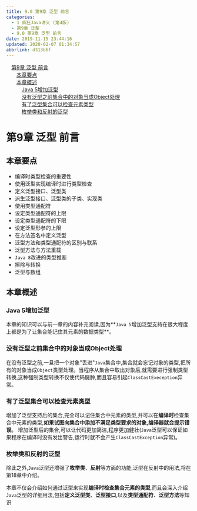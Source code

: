 ```yaml
---
title: 9.0 第9章 泛型 前言
categories: 
  - 1 疯狂Java讲义 (第4版)
  - 第9章 泛型
  - 9.0 第9章 泛型 前言
date: 2019-11-15 23:44:16
updated: 2020-02-07 01:34:57
abbrlink: d313b6f
---
```

<div id='my_toc'><a href="/JavaReadingNotes/d313b6f/#第9章-泛型-前言" class="header_1">第9章 泛型 前言</a>&nbsp;<br><a href="/JavaReadingNotes/d313b6f/#本章要点" class="header_2">本章要点</a>&nbsp;<br><a href="/JavaReadingNotes/d313b6f/#本章概述" class="header_2">本章概述</a>&nbsp;<br><a href="/JavaReadingNotes/d313b6f/#Java-5增加泛型" class="header_3">Java 5增加泛型</a>&nbsp;<br><a href="/JavaReadingNotes/d313b6f/#没有泛型之前集合中的对象当成Object处理" class="header_3">没有泛型之前集合中的对象当成Object处理</a>&nbsp;<br><a href="/JavaReadingNotes/d313b6f/#有了泛型集合可以检查元素类型" class="header_3">有了泛型集合可以检查元素类型</a>&nbsp;<br><a href="/JavaReadingNotes/d313b6f/#枚举类和反射的泛型" class="header_3">枚举类和反射的泛型</a>&nbsp;<br></div>
<style>.header_1{margin-left: 1em;}.header_2{margin-left: 2em;}.header_3{margin-left: 3em;}.header_4{margin-left: 4em;}.header_5{margin-left: 5em;}.header_6{margin-left: 6em;}</style>
<!--more-->
<script>if (navigator.platform.search('arm')==-1){document.getElementById('my_toc').style.display = 'none';}var e,p = document.getElementsByTagName('p');while (p.length>0) {e = p[0];e.parentElement.removeChild(e);}</script>

<!--end-->
<!--SSTStart-->
# 第9章 泛型 前言 #
## 本章要点 ##
- 编译时类型检查的重要性
- 使用泛型实现编译时进行类型检查
- 定义泛型接口、泛型类
- 派生泛型接口、泛型类的子类、实现类
- 使用类型通配符
- 设定类型通配符的上限
- 设定类型通配符的下限
- 设定泛型形参的上限
- 在方法签名中定义泛型
- 泛型方法和类型通配符的区别与联系
- 泛型方法与方法重载
- `Java 8`改进的类型推断
- 擦除与转换
- 泛型与数组

## 本章概述 ##
### Java 5增加泛型 ###
本章的知识可以与前一章的内容补充阅读,因为**`Java 5`增加泛型支持在很大程度上都是为了让集合能记住其元素的数据类型**。
### 没有泛型之前集合中的对象当成Object处理 ###
在没有泛型之前,一旦把一个对象"丢进"`Java`集合中,集合就会忘记对象的类型,把所有的对象当成`Object`类型处理。当程序从集合中取出对象后,就需要进行强制类型转换,这种强制类型转换不仅使代码臃肿,而且容易引起`ClassCastExeception`异常。
### 有了泛型集合可以检查元素类型 ###
增加了泛型支持后的集合,完全可以记住集合中元素的类型,并可以在**编译时**检查集合中元素的类型,**如果试图向集合中添加不满足类型要求的对象,编译器就会提示错误**。
增加泛型后的集合,可以让代码更加简洁,程序更加健壮(`Java`泛型可以保证如果程序在编译时没有发岀警告,运行时就不会产生`ClassCastException`异常)。
### 枚举类和反射的泛型 ###
除此之外,`Java`泛型还增强了**枚举类**、**反射**等方面的功能,泛型在反射中的用法,将在第18章中介绍。

本章不仅会介绍如何通过泛型来实现**编译时检查集合元素的类型**,而且会深入介绍`Java`泛型的详细用法,包括**定义泛型类**、**泛型接口**,以及**类型通配符**、**泛型方法**等知识
<!--SSTStop-->
